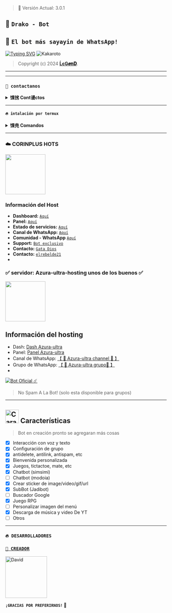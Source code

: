 > 🚩 Versión Actual: 3.0.1

## 💨 **`Drako - Bot`**
## 💨 **`El bot más sayayin de WhatsApp!`**
[![Typing SVG](https://readme-typing-svg.demolab.com?font=Fira+Code&pause=1000&color=FF0000&lines=Bienvenido+al+Repositorio;Kakaroto+-+Bot+-+MD;Gracias+por+preferirnos;Creado+por+Ĺєgendary+King;👑+BOOM!!!;👑)](https://git.io/typing-svg)
![Kakaroto](https://qu.ax/MrrZ.jpg)

> Copyright (c) 2024 **[ĹєǤ𝒆𝐧𝐃](https://whatsapp.com/channel/0029VagYdbFEwEk5htUejk0t)**.
---
---

### **`💨 contactanos`**

<details>
<summary><b> 馃挘 Cont谩ctos</b></summary>

* https://wa.me/+573142051545


</details>

---

#### **`🔥 intalación por termux`**

<details>
 <summary><b> 馃尭 Comandos</b></summary>

#### **鉁笍 Instalaci贸n automatica por termux**

> Copia los c贸digos uno por uno, no los pegues todos juntos a la vez.

```bash
termux-setup-storage
```

```bash
apt update -y && yes | apt upgrade && pkg install -y bash wget mpv && wget -O - https://raw.githubusercontent.com/Diomar-s/KAKAROTO-BOT-MD/master/megu.sh | bash
```

#### **馃尯 Instalaci贸n manual por termux**

```bash
termux-setup-storage
```

```bash
apt-get update -y && apt-get upgrade -y
```

```bash
pkg install -y git nodejs ffmpeg imagemagick && pkg install yarn 
```

```bash
git clone https://github.com/Diomar-s/Kakaroto-Bot-MD && cd Kakaroto-Bot-MD 
```

```bash
yarn install
```

```bash
npm install
```

```bash
npm start
```

---

#### **馃煝 Activar en caso de detenerse en termux**

Si despu茅s de instalar el bot en Termux se detiene (pantalla en blanco, p茅rdida de conexi贸n a Internet, reinicio del dispositivo), sigue estos pasos:

1. Abre Termux y navega al directorio del bot:
    ```bash
    cd Kakaroto-Bot-MD
    ```

2. Inicia el bot nuevamente:
    ```bash
    npm start
    ```

---

#### **馃崿 Obtener otro codigo qr en termux**

Si despu茅s de instalar el bot en Termux y iniciar la session del bot (el numero se va a soporte, se cierra la conexi贸n o demorastes al conectar), sigue estos pasos:

1. Abre Termux y navega al directorio del bot:
    ```bash
    cd Kakaroto-Bot-MD
    ```

2. Elimina la carpeta MiniSession:
    ```bash
    rm -rf MeguminSession
    ```

3. Inicia el bot nuevamente:
    ```bash
    npm start
    ```

---

### **馃 Para activar 24/7 (termux)**

> comando para obtener la bot 24/7 en termux

```bash
npm i -g pm2 && pm2 start index.js && pm2 save && pm2 logs
```

</details>

---

### ☁️ CORINPLUS HOTS 
<a href="https://dash.corinplus.com"><img src="https://qu.ax/ZycD.png" height="125px"></a>
### Información del Host

- **Dashboard:** [`Aquí`](https://dash.corinplus.com)
- **Panel:** [`Aquí`](https://panel.corinplus.com)
- **Estado de servicios:** [`Aquí`](https://status.corinplus.com)
- **Canal de WhatsApp:** [`Aquí`](https://whatsapp.com/channel/0029VakUvreFHWpyWUr4Jr0g)
- **Comunidad - WhatsApp** [`Aquí`](https://chat.whatsapp.com/HR3OLhsuZPqCMImzuHcuON)
- **Support:** [`Bot exclusivo`](https://wa.me/message/FETBF7YBO37CG1)
- **Contacto:** [`Gata Dios`](https://wa.me/message/B3KTM5XN2JMRD1)
- **Contacto:** [`elrebelde21`](https://facebook.com/elrebelde21)
-

### ✅ servidor: Azura-ultra-hosting unos de los buenos ✅
<a href="https://store.azuraultra-host.pro/home"><img src="https://qu.ax/tMAP.jpg" height="125px"></a>
## Información del hosting 

- Dash: [Dash Azura-ultra](https://store.azuraultra-host.pro/login)
- Panel: [Panel Azura-ultra](https://store.azuraultra-host.pro/login)
- Canal de WhatsApp: [【 🔰 Azura-ultra channel 🔰 】](https://whatsapp.com/channel/0029VamOVm08fewr5jix2Z3t)
- Grupo de WhatsApp: [【 🔰 Azura-ultra grupo🔰 】](https://chat.whatsapp.com/KhcwE17XcalGuMwS4Tc2L0)
-


<a href="https://wa.me/526741108057?text=!code"><img alt="Bot Oficial ☄️" src="https://img.shields.io/badge/Bot - Oficial-00FFFF?style=for-the-badge&logo=whatsapp&logoColor=white"/></a>

> No Spam A La Bot! (solo esta disponible para grupos)

---

## <img src="https://i.pinimg.com/originals/73/69/6e/73696e022df7cd5cb3d999c6875361dd.gif" alt="Características" width="42" height="42"> Características

> Bot en creación pronto se agregaran más cosas 

- [x] Interacción con voz y texto
- [x] Configuración de grupo
- [x] antidelete, antilink, antispam, etc
- [x] Bienvenida personalizada
- [x] Juegos, tictactoe, mate, etc
- [x] Chatbot (simsimi)
- [ ] Chatbot (modoia)
- [x] Crear sticker de image/video/gif/url
- [x] SubBot (Jadibot)
- [ ] Buscador Google
- [x] Juego RPG
- [ ] Personalizar imagen del menú
- [x] Descarga de música y video De YT
- [ ] Otros

--- 

### `🔥 DESARROLLADORES`
<a href="https://github.com/Diomar-s/Drako-king-12-.git">


### `🍟 CREADOR`
<a
href="https://telegra.ph/file/81a01b94558b3282518ce.jpg"><img src="https://telegra.ph/file/81a01b94558b3282518ce.jpg" width="130" height="130" alt="David"/></a>


**`¡GRACIAS POR PREFERIRNOS!` 🍟**
